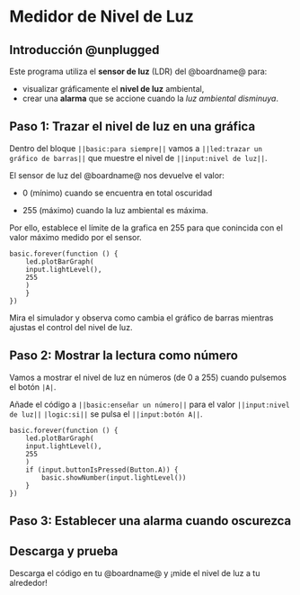 # Medidor de Nivel de Luz

## Introducción @unplugged

Este programa utiliza el **sensor de luz** (LDR) del @boardname@ para:

* visualizar gráficamente el **nivel de luz** ambiental,
* crear una **alarma** que se accione cuando la *luz ambiental disminuya*.


## Paso 1: Trazar el nivel de luz en una gráfica

Dentro del bloque ``||basic:para siempre||`` vamos a  ``||led:trazar un gráfico de barras||`` que muestre el nivel de  ``||input:nivel de luz||``. 

El sensor de luz del @boardname@ nos devuelve el valor:

* 0 (mínimo) cuando se encuentra en total oscuridad

* 255 (máximo) cuando la luz ambiental es máxima.

Por ello, establece el límite de la grafica en 255 para que conincida con el valor máximo medido por el sensor.

```blocks
basic.forever(function () {
    led.plotBarGraph(
    input.lightLevel(),
    255
    )
    }
})
```

Mira el simulador y observa como cambia el gráfico de barras mientras ajustas el control del nivel de luz.

## Paso 2: Mostrar la lectura como número

Vamos a mostrar el nivel de luz en números (de 0 a 255) cuando pulsemos el botón ``|A|``.

Añade el código a ``||basic:enseñar un número||`` para el valor ``||input:nivel de luz||``
``|logic:si||`` se pulsa el ``||input:botón A||``.

```blocks
basic.forever(function () {
    led.plotBarGraph(
    input.lightLevel(),
    255
    )
    if (input.buttonIsPressed(Button.A)) {
        basic.showNumber(input.lightLevel())
    }
})
```

## Paso 3: Establecer una alarma cuando oscurezca



## Descarga y prueba

Descarga el código en tu @boardname@ y ¡mide el nivel de luz a tu alrededor!
